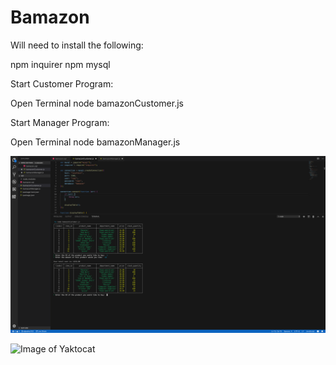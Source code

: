 # Bamazon

Will need to install the following:

npm inquirer
npm mysql

Start Customer Program:

Open Terminal
node bamazonCustomer.js

Start Manager Program:

Open Terminal
node bamazonManager.js

![Image of Customer Purchase](https://github.com/sdpadrez153/Bamazon/blob/master/Images/BamazonCustomerPurchase.png)

![Image of Yaktocat](https://octodex.github.com/images/yaktocat.png)